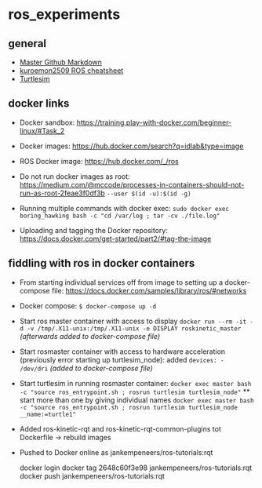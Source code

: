 # ros_experiments
## general
- [Master Github Markdown](https://guides.github.com/features/mastering-markdown/)
- [kuroemon2509 ROS cheatsheet](https://github.com/kuroemon2509/ROS-cheatsheet)
- [Turtlesim](http://wiki.ros.org/ROS/Tutorials/UnderstandingNodes)

## docker links
* Docker sandbox: https://training.play-with-docker.com/beginner-linux/#Task_2
* Docker images: https://hub.docker.com/search?q=idlab&type=image
* ROS Docker image: https://hub.docker.com/_/ros
* Do not run docker images as root: https://medium.com/@mccode/processes-in-containers-should-not-run-as-root-2feae3f0df3b `--user $(id -u):$(id -g)`
* Running multiple commands with docker exec: 
	`sudo docker exec boring_hawking bash -c "cd /var/log ; tar -cv ./file.log"`

* Uploading and tagging the Docker repository: https://docs.docker.com/get-started/part2/#tag-the-image


## fiddling with ros in docker containers
* From starting individual services off from image to setting up a docker-compose file: https://docs.docker.com/samples/library/ros/#networks
* Docker compose: ` $ docker-compose up -d `

* Start ros master container with access to display
	`docker run --rm -it -d -v /tmp/.X11-unix:/tmp/.X11-unix -e DISPLAY roskinetic_master`
	*(afterwards added to docker-compose file)*
* Start rosmaster container with access to hardware acceleration (previously error starting up turtlesim_node): added `devices: - /dev/dri` *(added to docker-compose file)*

* Start turtlesim in running rosmaster container: 
	`docker exec master bash -c "source ros_entrypoint.sh ; rosrun turtlesim turtlesim_node"`
** start more than one by giving individual names 
	`docker exec master bash -c "source ros_entrypoint.sh ; rosrun turtlesim turtlesim_node __name:=turtle1"`

* Added ros-kinetic-rqt and ros-kinetic-rqt-common-plugins tot Dockerfile → rebuild images
* Pushed to Docker online as jankempeneers/ros-tutorials:rqt

    docker login
    docker tag 2648c60f3e98 jankempeneers/ros-tutorials:rqt
    docker push jankempeneers/ros-tutorials:rqt


